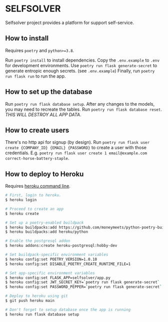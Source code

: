 # SELFSOLVER

Selfsolver project provides a platform for support self-service.

## How to install

Requires `poetry` and `python>=3.8`.

Run `poetry install` to install dependencies.
Copy the `.env.example` to `.env` for development environments.
Use `poetry run flask generate-secret` to generate entropic enough secrets. (see `.env.example`)
Finally, run `poetry run flask run` to run the app.

## How to set up the database

Run `poetry run flask database setup`.
After any changes to the models, you may need to recreate the tables.
Run `poetry run flask database reset`. _THIS WILL DESTROY ALL APP DATA_.

## How to create users

There's no http api for signup (by design).
Run `poetry run flask user create {COMPANY_ID} {EMAIL} {PASSWORD}` to create a user with those credentials.
E.g. `poetry run flask user create 1 email@example.com correct-horse-battery-staple`.

## How to deploy to Heroku

Requires [heroku command line][heroku-cli].

```bash
# First, login to heroku.
$ heroku login

# Proceed to create an app
$ heroku create

# Set up a poetry-enabled buildpack
$ heroku buildpacks:add https://github.com/moneymeets/python-poetry-buildpack.git
$ heroku buildpacks:add heroku/python

# Enable the postgresql addon
$ heroku addons:create heroku-postgresql:hobby-dev

# Set buildpack-specific environment variables
$ heroku config:set POETRY_VERSION=1.0.10
$ heroku config:set DISABLE_POETRY_CREATE_RUNTIME_FILE=1

# Set app-specific environment variables
$ heroku config:set FLASK_APP=selfsolver/app.py
$ heroku config:set JWT_SECRET_KEY=`poetry run flask generate-secret`
$ heroku config:set PASSWORD_PEPPER=`poetry run flask generate-secret`

# Deploy to heroku using git
$ git push heroku main

# Don't forget to setup database once the app is running
$ heroku run flask database setup
```

[heroku-cli]: https://devcenter.heroku.com/articles/heroku-cli#download-and-install
